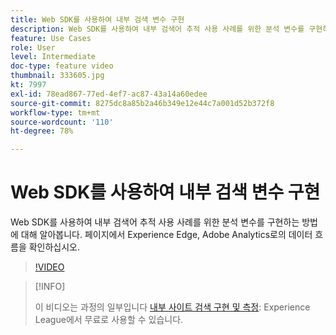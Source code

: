 ```yaml
---
title: Web SDK를 사용하여 내부 검색 변수 구현
description: Web SDK를 사용하여 내부 검색어 추적 사용 사례를 위한 분석 변수를 구현하는 방법에 대해 알아봅니다. 페이지에서 Experience Edge, Adobe Analytics로의 데이터 흐름을 확인하십시오.
feature: Use Cases
role: User
level: Intermediate
doc-type: feature video
thumbnail: 333605.jpg
kt: 7997
exl-id: 78ead867-77ed-4ef7-ac87-43a14a60edee
source-git-commit: 8275dc8a85b2a46b349e12e44c7a001d52b372f8
workflow-type: tm+mt
source-wordcount: '110'
ht-degree: 78%

---
```


# Web SDK를 사용하여 내부 검색 변수 구현

Web SDK를 사용하여 내부 검색어 추적 사용 사례를 위한 분석 변수를 구현하는 방법에 대해 알아봅니다. 페이지에서 Experience Edge, Adobe Analytics로의 데이터 흐름을 확인하십시오.

>[!VIDEO](https://video.tv.adobe.com/v/333605/?quality=12&learn=on)

>[!INFO]
>
> 이 비디오는 과정의 일부입니다 [내부 사이트 검색 구현 및 측정](https://experienceleague.adobe.com/?recommended=Analytics-U-1-2021.1.search): Experience League에서 무료로 사용할 수 있습니다.